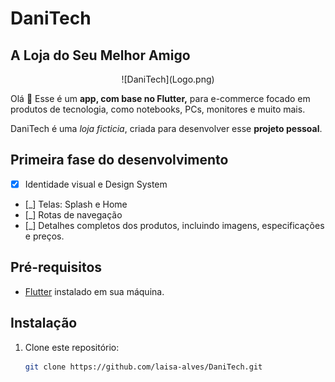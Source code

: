 # DaniTech
## A Loja do Seu Melhor Amigo

<div align ='center'>
![DaniTech](Logo.png)
</div>

Olá :wave:
Esse é um **app, com base no Flutter,** para e-commerce focado em produtos de tecnologia, como notebooks, PCs, monitores e muito mais. 

DaniTech é uma *loja ficticia*, criada para desenvolver esse **projeto pessoal**. 

## Primeira fase do desenvolvimento

- [x] Identidade visual e Design System
- [_] Telas: Splash e Home
- [_] Rotas de navegação
- [_] Detalhes completos dos produtos, incluindo imagens, especificações e preços.

## Pré-requisitos

- [Flutter](https://flutter.dev/) instalado em sua máquina.

## Instalação

1. Clone este repositório:

   ```sh
   git clone https://github.com/laisa-alves/DaniTech.git
